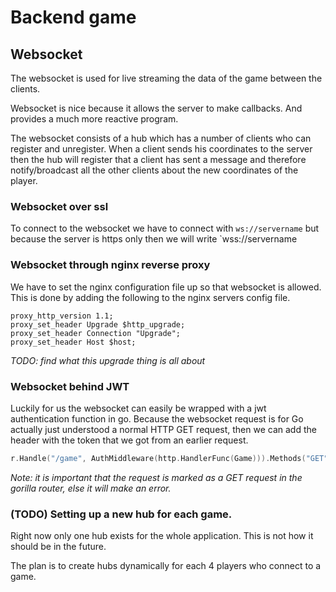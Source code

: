 # Backend game


## Websocket

The websocket is used for live streaming the data of the game between the clients.

Websocket is nice because it allows the server to make callbacks. And provides a much more reactive program.

The websocket consists of a hub which has a number of clients who can register and unregister. When a client sends his coordinates to the server then the hub will register that a client has sent a message and therefore notify/broadcast all the other clients about the new coordinates of the player.


### Websocket over ssl

To connect to the websocket we have to connect with `ws://servername` but because the server is https only then we will write `wss://servername

### Websocket through nginx reverse proxy

We have to set the nginx configuration file up so that websocket is allowed. This is done by adding the following to  the nginx servers config file.
```
proxy_http_version 1.1;
proxy_set_header Upgrade $http_upgrade;
proxy_set_header Connection "Upgrade";
proxy_set_header Host $host;
```

_TODO: find what this upgrade thing is all about_

### Websocket behind JWT

Luckily for us the websocket can easily be wrapped with a jwt authentication function in go. Because the websocket request is for Go actually just understood a normal HTTP GET request, then we can add the header with the token that we got from an earlier request.

```go
r.Handle("/game", AuthMiddleware(http.HandlerFunc(Game))).Methods("GET")
```

_Note: it is important that the request is marked as a GET request in the gorilla router, else it will make an error._

### **(TODO)** Setting up a new hub for each game. 
Right now only one hub exists for the whole application. This is not how it should be in the future.

The plan is to create hubs dynamically for each 4 players who connect to a game.
